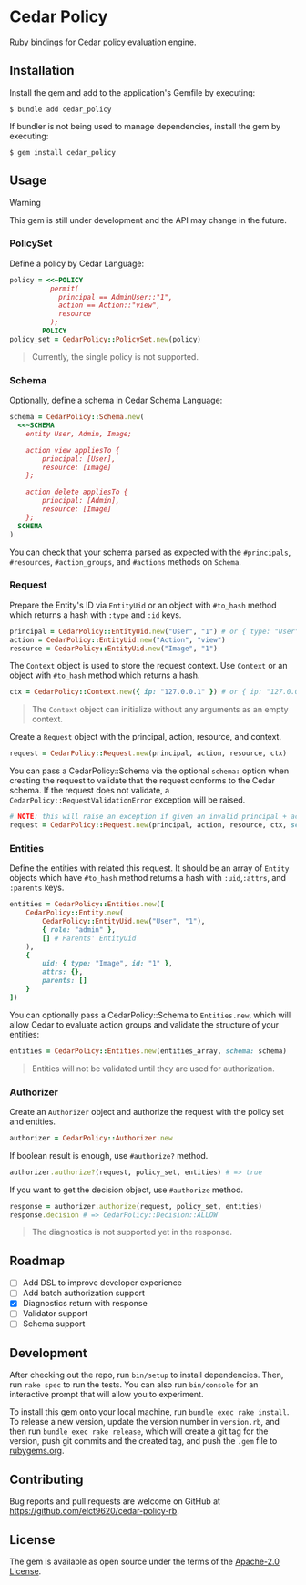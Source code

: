 Cedar Policy
===

Ruby bindings for Cedar policy evaluation engine.

## Installation

Install the gem and add to the application's Gemfile by executing:

    $ bundle add cedar_policy

If bundler is not being used to manage dependencies, install the gem by executing:

    $ gem install cedar_policy

## Usage

> [!WARNING]
> This gem is still under development and the API may change in the future.

### PolicySet

Define a policy by Cedar Language:

```ruby
policy = <<~POLICY
          permit(
            principal == AdminUser::"1",
            action == Action::"view",
            resource
          );
        POLICY
policy_set = CedarPolicy::PolicySet.new(policy)
```

> Currently, the single policy is not supported.

### Schema

Optionally, define a schema in Cedar Schema Language:

```ruby
schema = CedarPolicy::Schema.new(
  <<~SCHEMA
    entity User, Admin, Image;

    action view appliesTo {
        principal: [User],
        resource: [Image]
    };

    action delete appliesTo {
        principal: [Admin],
        resource: [Image]
    };
  SCHEMA
)
```

You can check that your schema parsed as expected with the `#principals`, `#resources`, `#action_groups`, and `#actions` methods on `Schema`.

### Request

Prepare the Entity's ID via `EntityUid` or an object with `#to_hash` method which returns a hash with `:type` and `:id` keys.

```ruby
principal = CedarPolicy::EntityUid.new("User", "1") # or { type: "User", id: "1" }
action = CedarPolicy::EntityUid.new("Action", "view")
resource = CedarPolicy::EntityUid.new("Image", "1")
```

The `Context` object is used to store the request context. Use `Context` or an object with `#to_hash` method which returns a hash.

```ruby
ctx = CedarPolicy::Context.new({ ip: "127.0.0.1" }) # or { ip: "127.0.0.1" }
```
> The `Context` object can initialize without any arguments as an empty context.

Create a `Request` object with the principal, action, resource, and context.

```ruby
request = CedarPolicy::Request.new(principal, action, resource, ctx)
```

You can pass a CedarPolicy::Schema via the optional `schema:` option when creating the request to validate that the request conforms to the Cedar schema. If the request does not validate, a `CedarPolicy::RequestValidationError` exception will be raised.

```ruby
# NOTE: this will raise an exception if given an invalid principal + action + resource combination!
request = CedarPolicy::Request.new(principal, action, resource, ctx, schema: schema)
```

### Entities

Define the entities with related this request. It should be an array of `Entity` objects which have `#to_hash` method returns a hash with `:uid`,`:attrs`, and `:parents` keys.

```ruby
entities = CedarPolicy::Entities.new([
    CedarPolicy::Entity.new(
        CedarPolicy::EntityUid.new("User", "1"),
        { role: "admin" },
        [] # Parents' EntityUid
    ),
    {
        uid: { type: "Image", id: "1" },
        attrs: {},
        parents: []
    }
])
```

You can optionally pass a CedarPolicy::Schema to `Entities.new`, which will allow Cedar to evaluate action groups and validate the structure of your entities:

```ruby
entities = CedarPolicy::Entities.new(entities_array, schema: schema)
```

> Entities will not be validated until they are used for authorization.

### Authorizer

Create an `Authorizer` object and authorize the request with the policy set and entities.

```ruby
authorizer = CedarPolicy::Authorizer.new
```

If boolean result is enough, use `#authorize?` method.

```ruby
authorizer.authorize?(request, policy_set, entities) # => true
```

If you want to get the decision object, use `#authorize` method.

```ruby
response = authorizer.authorize(request, policy_set, entities)
response.decision # => CedarPolicy::Decision::ALLOW
```

> The diagnostics is not supported yet in the response.

## Roadmap

* [ ] Add DSL to improve developer experience
* [ ] Add batch authorization support
* [x] Diagnostics return with response
* [ ] Validator support
* [ ] Schema support

## Development

After checking out the repo, run `bin/setup` to install dependencies. Then, run `rake spec` to run the tests. You can also run `bin/console` for an interactive prompt that will allow you to experiment.

To install this gem onto your local machine, run `bundle exec rake install`. To release a new version, update the version number in `version.rb`, and then run `bundle exec rake release`, which will create a git tag for the version, push git commits and the created tag, and push the `.gem` file to [rubygems.org](https://rubygems.org).

## Contributing

Bug reports and pull requests are welcome on GitHub at https://github.com/elct9620/cedar-policy-rb.

## License

The gem is available as open source under the terms of the [Apache-2.0 License](https://opensource.org/license/apache-2-0).
